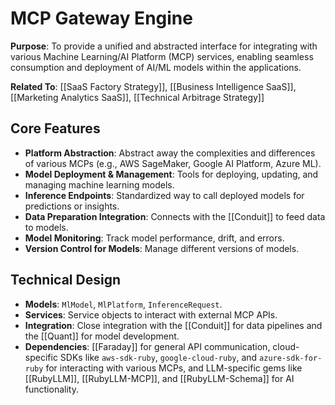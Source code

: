 # MCP Gateway Engine

**Purpose**: To provide a unified and abstracted interface for integrating with various Machine Learning/AI Platform (MCP) services, enabling seamless consumption and deployment of AI/ML models within the applications.

**Related To**: [[SaaS Factory Strategy]], [[Business Intelligence SaaS]], [[Marketing Analytics SaaS]], [[Technical Arbitrage Strategy]]

## Core Features

- **Platform Abstraction**: Abstract away the complexities and differences of various MCPs (e.g., AWS SageMaker, Google AI Platform, Azure ML).
- **Model Deployment & Management**: Tools for deploying, updating, and managing machine learning models.
- **Inference Endpoints**: Standardized way to call deployed models for predictions or insights.
- **Data Preparation Integration**: Connects with the [[Conduit]] to feed data to models.
- **Model Monitoring**: Track model performance, drift, and errors.
- **Version Control for Models**: Manage different versions of models.

## Technical Design

- **Models**: `MlModel`, `MlPlatform`, `InferenceRequest`.
- **Services**: Service objects to interact with external MCP APIs.
- **Integration**: Close integration with the [[Conduit]] for data pipelines and the [[Quant]] for model development.
- **Dependencies**: [[Faraday]] for general API communication, cloud-specific SDKs like `aws-sdk-ruby`, `google-cloud-ruby`, and `azure-sdk-for-ruby` for interacting with various MCPs, and LLM-specific gems like [[RubyLLM]], [[RubyLLM-MCP]], and [[RubyLLM-Schema]] for AI functionality.
